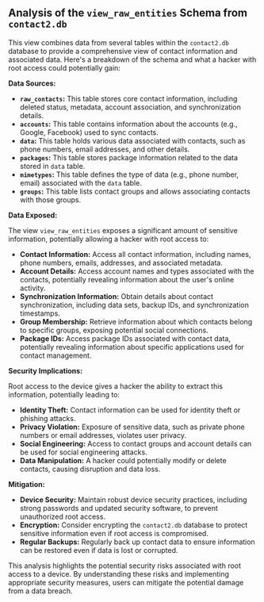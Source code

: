 ## Analysis of the `view_raw_entities` Schema from `contact2.db`

This view combines data from several tables within the `contact2.db` database to provide a comprehensive view of contact information and associated data. Here's a breakdown of the schema and what a hacker with root access could potentially gain:

**Data Sources:**

* **`raw_contacts`:** This table stores core contact information, including deleted status, metadata, account association, and synchronization details.
* **`accounts`:** This table contains information about the accounts (e.g., Google, Facebook) used to sync contacts. 
* **`data`:** This table holds various data associated with contacts, such as phone numbers, email addresses, and other details.
* **`packages`:**  This table stores package information related to the data stored in `data` table.
* **`mimetypes`:** This table defines the type of data (e.g., phone number, email) associated with the `data` table.
* **`groups`:** This table lists contact groups and allows associating contacts with those groups.

**Data Exposed:**

The view `view_raw_entities` exposes a significant amount of sensitive information, potentially allowing a hacker with root access to:

* **Contact Information:** Access all contact information, including names, phone numbers, emails, addresses, and associated metadata.
* **Account Details:** Access account names and types associated with the contacts, potentially revealing information about the user's online activity.
* **Synchronization Information:** Obtain details about contact synchronization, including data sets, backup IDs, and synchronization timestamps. 
* **Group Membership:** Retrieve information about which contacts belong to specific groups, exposing potential social connections.
* **Package IDs:** Access package IDs associated with contact data, potentially revealing information about specific applications used for contact management.

**Security Implications:**

Root access to the device gives a hacker the ability to extract this information, potentially leading to:

* **Identity Theft:**  Contact information can be used for identity theft or phishing attacks.
* **Privacy Violation:**  Exposure of sensitive data, such as private phone numbers or email addresses, violates user privacy.
* **Social Engineering:**  Access to contact groups and account details can be used for social engineering attacks.
* **Data Manipulation:**  A hacker could potentially modify or delete contacts, causing disruption and data loss.

**Mitigation:**

* **Device Security:**  Maintain robust device security practices, including strong passwords and updated security software, to prevent unauthorized root access.
* **Encryption:** Consider encrypting the `contact2.db` database to protect sensitive information even if root access is compromised.
* **Regular Backups:** Regularly back up contact data to ensure information can be restored even if data is lost or corrupted.

This analysis highlights the potential security risks associated with root access to a device. By understanding these risks and implementing appropriate security measures, users can mitigate the potential damage from a data breach. 
